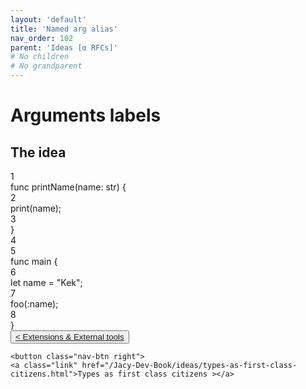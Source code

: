 ```yaml
---
layout: 'default'
title: 'Named arg alias'
nav_order: 102
parent: 'Ideas [α RFCs]'
# No children
# No grandparent
---
```


# Arguments labels

## The idea

<div class="code-fence highlight-jc hljs">
            <div class="line-num" data-line-num="1">1</div><div class="line"><span class="hljs-keyword">func</span> <span class="hljs-title function_">printName</span>(name: <span class="hljs-type">str</span>) {</div><div class="line-num" data-line-num="2">2</div><div class="line">    <span class="hljs-title function_ invoke__">print</span>(name);</div><div class="line-num" data-line-num="3">3</div><div class="line">}</div><div class="line-num" data-line-num="4">4</div><div class="line"></div><div class="line-num" data-line-num="5">5</div><div class="line"><span class="hljs-keyword">func</span> <span class="hljs-title function_">main</span> {</div><div class="line-num" data-line-num="6">6</div><div class="line">    <span class="hljs-keyword">let</span> <span class="hljs-variable">name</span> = <span class="hljs-string">&quot;Kek&quot;</span>;</div><div class="line-num" data-line-num="7">7</div><div class="line">    <span class="hljs-title function_ invoke__">foo</span>(:name);</div><div class="line-num" data-line-num="8">8</div><div class="line">}</div>
        </div>
<div class="nav-btn-block">
    <button class="nav-btn left">
    <a class="link" href="/Jacy-Dev-Book/ideas/extended-tools">< Extensions & External tools</a>
</button>

    <button class="nav-btn right">
    <a class="link" href="/Jacy-Dev-Book/ideas/types-as-first-class-citizens.html">Types as first class citizens ></a>
</button>

</div>
